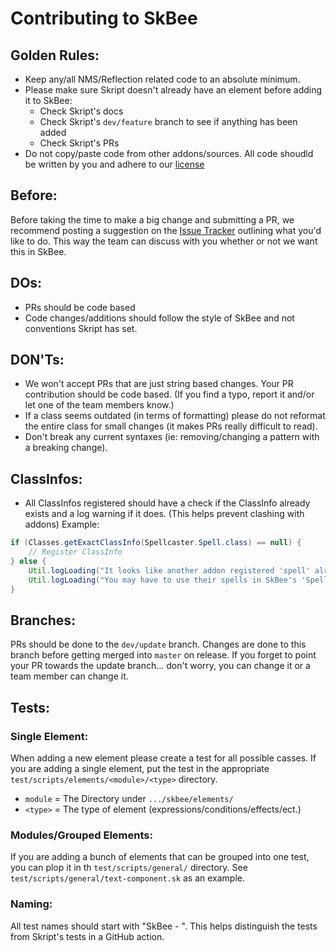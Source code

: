 # Contributing to SkBee

## Golden Rules:

- Keep any/all NMS/Reflection related code to an absolute minimum.
- Please make sure Skript doesn't already have an element before adding it to SkBee:
  - Check Skript's docs
  - Check Skript's `dev/feature` branch to see if anything has been added
  - Check Skript's PRs
- Do not copy/paste code from other addons/sources.
All code shoudld be written by you and adhere to our [license](https://github.com/ShaneBeee/SkBee/blob/master/LICENSE)

## Before:
Before taking the time to make a big change and submitting a PR, we recommend posting a suggestion on the [Issue Tracker](https://github.com/ShaneBeee/SkBee/issues) outlining what you'd like to do. This way the team can discuss with you whether or not we want this in SkBee.

## DOs:
- PRs should be code based
- Code changes/additions should follow the style of SkBee and not conventions Skript has set.

## DON'Ts:
- We won't accept PRs that are just string based changes. Your PR contribution should be code based. (If you find a typo, report it and/or let one of the team members know.)
- If a class seems outdated (in terms of formatting) please do not reformat the entire class for small changes (it makes PRs really difficult to read).
- Don't break any current syntaxes (ie: removing/changing a pattern with a breaking change).

## ClassInfos:
- All ClassInfos registered should have a check if the ClassInfo already exists and a log warning if it does.    (This helps prevent clashing with addons)
Example:
```java
if (Classes.getExactClassInfo(Spellcaster.Spell.class) == null) {
    // Register ClassInfo
} else {
    Util.logLoading("It looks like another addon registered 'spell' already.");
    Util.logLoading("You may have to use their spells in SkBee's 'Spell-caster Spell' expression.");
}
```

## Branches:
PRs should be done to the `dev/update` branch.
Changes are done to this branch before getting merged into `master` on release.
If you forget to point your PR towards the update branch... don't worry, you can change it or a team member can change it.

## Tests:

### Single Element:
When adding a new element please create a test for all possible casses.
If you are adding a single element, put the test in the appropriate `test/scripts/elements/<module>/<type>` directory.

- `module` = The Directory under `.../skbee/elements/`
- `<type>` = The type of element (expressions/conditions/effects/ect.)

### Modules/Grouped Elements:
If you are adding a bunch of elements that can be grouped into one test, you can plop it in th `test/scripts/general/` directory.
See `test/scripts/general/text-component.sk` as an example.

### Naming:
All test names should start with "SkBee - ".
This helps distinguish the tests from Skript's tests in a GitHub action.
